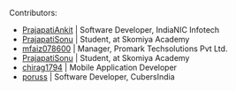 Contributors:

* [PrajapatiAnkit](https://github.com/PrajapatiAnkit/) | Software Developer, IndiaNIC Infotech
* [PrajapatiSonu](https://github.com/PrajapatiSonu/introduce-yourself) | Student, at Skomiya Academy  
* [mfaiz078600](https://github.com/mfaiz078600) | Manager, Promark Techsolutions Pvt Ltd.
* [PrajapatiSonu](https://github.com/PrajapatiSonu/introduce-yourself) | Student, at Skomiya Academy
* [chirag1794](https://github.com/chirag1794) | Mobile Application Developer
* [poruss](https://github.com/poruss/) | Software Developer, CubersIndia
